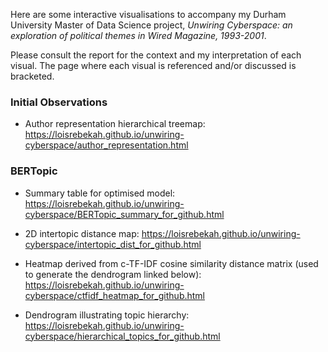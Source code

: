 Here are some interactive visualisations to accompany my Durham University Master of Data Science project, *Unwiring Cyberspace: an exploration of political themes in Wired Magazine, 1993-2001*. 


Please consult the report for the context and my interpretation of each visual. The page where each visual is referenced and/or discussed is bracketed. 

### Initial Observations
+ Author representation hierarchical treemap: https://loisrebekah.github.io/unwiring-cyberspace/author_representation.html

### BERTopic
+ Summary table for optimised model: https://loisrebekah.github.io/unwiring-cyberspace/BERTopic_summary_for_github.html
  
+ 2D intertopic distance map: https://loisrebekah.github.io/unwiring-cyberspace/intertopic_dist_for_github.html

+ Heatmap derived from c-TF-IDF cosine similarity distance matrix (used to generate the dendrogram linked below): https://loisrebekah.github.io/unwiring-cyberspace/ctfidf_heatmap_for_github.html

+ Dendrogram illustrating topic hierarchy: https://loisrebekah.github.io/unwiring-cyberspace/hierarchical_topics_for_github.html


